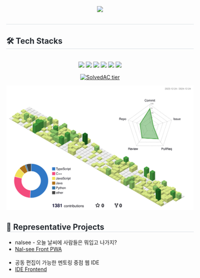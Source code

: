 <div align= "center">
    <img src="https://capsule-render.vercel.app/api?type=waving&color=auto&height=180&text=50%20Github&animation=fadeIn&fontColor=ffffff&fontSize=70" />
    </div>
    <div style="text-align: left;"> 
    <h2 style="border-bottom: 1px solid #d8dee4; color: #282d33;">  </h2>  
    <div style="font-weight: 700; font-size: 15px; text-align: left; color: #282d33;">  </div> 
    </div>
    <div style="text-align: left;">
    <h2 style="border-bottom: 1px solid #d8dee4; color: #282d33;"> 🛠️ Tech Stacks </h2> <br> 
    <div  align= "center"> <img src="https://img.shields.io/badge/C++-00599C?style=for-the-badge&logo=C%2B%2B&logoColor=white">
          <img src="https://img.shields.io/badge/Python-3776AB?style=for-the-badge&logo=Python&logoColor=white">
          <img src="https://img.shields.io/badge/React-61DAFB?style=for-the-badge&logo=React&logoColor=white">
          <img src="https://img.shields.io/badge/Amazon S3-569A31?style=for-the-badge&logo=Amazon S3&logoColor=white">
          <img src="https://img.shields.io/badge/MySQL-4479A1?style=for-the-badge&logo=MySQL&logoColor=white">
          <img src="https://img.shields.io/badge/Oracle-F80000?style=for-the-badge&logo=Oracle&logoColor=white">
          <br/></div>
    </div>    
    <div style="text-align: left;"> 
    </div>

<div align="center">

[![SolvedAC tier](http://mazassumnida.wtf/api/v2/generate_badge?boj=oyeong011)](https://solved.ac/oyeong011)

</div>

<p align="center" >
	<picture>
	  <source media="(prefers-color-scheme: dark)"  srcset="https://raw.githubusercontent.com/oyeong011/oyeong011/output-3d-contrib/night.svg" />
	  <source media="(prefers-color-scheme: light)" srcset="https://raw.githubusercontent.com/oyeong011/oyeong011/output-3d-contrib/day.svg" />
	  <img alt="github profile contributions chart"    src="https://raw.githubusercontent.com/oyeong011/oyeong011/output-3d-contrib/day.svg" />
	</picture>
</p>

<h2 style="border-bottom: 1px solid #d8dee4; color: #282d33;"> 🌟 Representative Projects </h2>
<div align="left">
    <ul>
        <li>nalsee - 오늘 날씨에 사람들은 뭐입고 나가지?</li>
        <li><a href="https://github.com/Nal-see/nal-see-front-pwa">Nal-see Front PWA</a></li>
        <br>
        <li>공동 편집이 가능한 멘토링 중점 웹 IDE</li>
        <li><a href="https://github.com/every-ide/IDE-FRONTEND">IDE Frontend</a></li>
    </ul>
</div>
    
